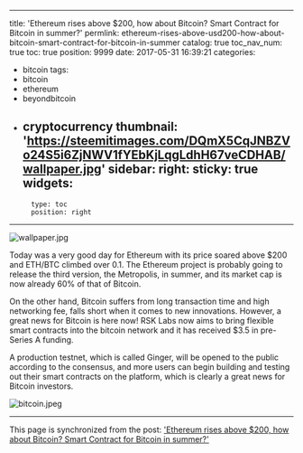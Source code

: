 
---
title: 'Ethereum rises above $200, how about Bitcoin? Smart Contract for Bitcoin in summer?'
permlink: ethereum-rises-above-usd200-how-about-bitcoin-smart-contract-for-bitcoin-in-summer
catalog: true
toc_nav_num: true
toc: true
position: 9999
date: 2017-05-31 16:39:21
categories:
- bitcoin
tags:
- bitcoin
- ethereum
- beyondbitcoin
- cryptocurrency
thumbnail: 'https://steemitimages.com/DQmX5CqJNBZVo24S5i6ZjNWV1fYEbKjLqgLdhH67veCDHAB/wallpaper.jpg'
sidebar:
    right:
        sticky: true
widgets:
    -
        type: toc
        position: right
---


![wallpaper.jpg](https://steemitimages.com/DQmX5CqJNBZVo24S5i6ZjNWV1fYEbKjLqgLdhH67veCDHAB/wallpaper.jpg)

Today was a very good day for Ethereum with its price soared above $200 and ETH/BTC climbed over 0.1. The Ethereum project is probably going to release the third version, the Metropolis, in summer, and its market cap is now already 60% of that of Bitcoin.

On the other hand, Bitcoin suffers from long transaction time and high networking fee, falls short when it comes to new innovations. However, a great news for Bitcoin is here now! RSK Labs now aims to bring flexible smart contracts into the bitcoin network and it has received $3.5 in pre-Series A funding.

A production testnet, which is called Ginger, will be opened to the public according to the consensus, and more users can begin building and testing out their smart contracts on the platform, which is clearly a great news for Bitcoin investors.



![bitcoin.jpeg](https://steemitimages.com/DQmb3iv3aEgPYPFqmHSarhimW9fP5se2LBCJA4oyQEDQ8ua/bitcoin.jpeg)

- - -

This page is synchronized from the post: ['Ethereum rises above $200, how about Bitcoin? Smart Contract for Bitcoin in summer?'](https://steemit.com/@htliao/ethereum-rises-above-usd200-how-about-bitcoin-smart-contract-for-bitcoin-in-summer)
